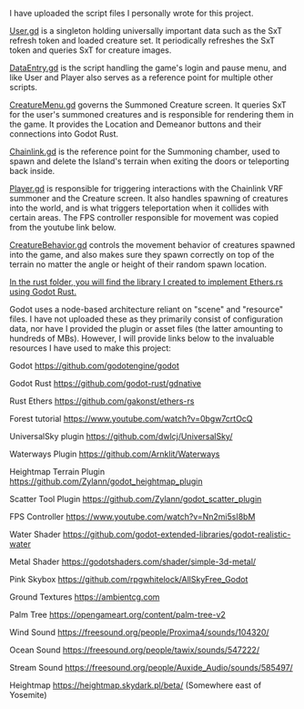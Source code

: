 I have uploaded the script files I personally wrote for this project.  

[User.gd](https://github.com/Cactoidal/Island-of-Space-Time-Chainlink-Hackathon-Spring-2023/blob/main/godot/User.gd) is a singleton holding universally important data such as the SxT refresh token and loaded creature set.  It periodically refreshes the SxT token and queries SxT for creature images.

[DataEntry.gd](https://github.com/Cactoidal/Island-of-Space-Time-Chainlink-Hackathon-Spring-2023/blob/main/godot/DataEntry.gd) is the script handling the game's login and pause menu, and like User and Player also serves as a reference point for multiple other scripts.

[CreatureMenu.gd](https://github.com/Cactoidal/Island-of-Space-Time-Chainlink-Hackathon-Spring-2023/blob/main/godot/CreatureMenu.gd) governs the Summoned Creature screen.  It queries SxT for the user's summoned creatures and is responsible for rendering them in the game.  It provides the Location and Demeanor buttons and their connections into Godot Rust.

[Chainlink.gd](https://github.com/Cactoidal/Island-of-Space-Time-Chainlink-Hackathon-Spring-2023/blob/main/godot/Chainlink.gd) is the reference point for the Summoning chamber, used to spawn and delete the Island's terrain when exiting the doors or teleporting back inside.

[Player.gd](https://github.com/Cactoidal/Island-of-Space-Time-Chainlink-Hackathon-Spring-2023/blob/main/godot/Player.gd) is responsible for triggering interactions with the Chainlink VRF summoner and the Creature screen.  It also handles spawning of creatures into the world, and is what triggers teleportation when it collides with certain areas.  The FPS controller responsible for movement was copied from the youtube link below.

[CreatureBehavior.gd](https://github.com/Cactoidal/Island-of-Space-Time-Chainlink-Hackathon-Spring-2023/blob/main/godot/CreatureBehavior.gd) controls the movement behavior of creatures spawned into the game, and also makes sure they spawn correctly on top of the terrain no matter the angle or height of their random spawn location.

[In the rust folder, you will find the library I created to implement Ethers.rs using Godot Rust.](https://github.com/Cactoidal/Island-of-Space-Time-Chainlink-Hackathon-Spring-2023/blob/main/godot/rust/lib.rs)

Godot uses a node-based architecture reliant on "scene" and "resource" files.  I have not uploaded these as they primarily consist of configuration data, nor have I provided the plugin or asset files (the latter amounting to hundreds of MBs).  However, I will provide links below to the invaluable resources I have used to make this project:

Godot https://github.com/godotengine/godot

Godot Rust https://github.com/godot-rust/gdnative

Rust Ethers https://github.com/gakonst/ethers-rs

Forest tutorial https://www.youtube.com/watch?v=0bgw7crtOcQ

UniversalSky plugin https://github.com/dwlcj/UniversalSky/

Waterways Plugin https://github.com/Arnklit/Waterways

Heightmap Terrain Plugin https://github.com/Zylann/godot_heightmap_plugin

Scatter Tool Plugin https://github.com/Zylann/godot_scatter_plugin

FPS Controller https://www.youtube.com/watch?v=Nn2mi5sI8bM

Water Shader https://github.com/godot-extended-libraries/godot-realistic-water

Metal Shader https://godotshaders.com/shader/simple-3d-metal/

Pink Skybox https://github.com/rpgwhitelock/AllSkyFree_Godot

Ground Textures https://ambientcg.com

Palm Tree https://opengameart.org/content/palm-tree-v2

Wind Sound https://freesound.org/people/Proxima4/sounds/104320/

Ocean Sound https://freesound.org/people/tawix/sounds/547222/

Stream Sound https://freesound.org/people/Auxide_Audio/sounds/585497/

Heightmap https://heightmap.skydark.pl/beta/ (Somewhere east of Yosemite)
